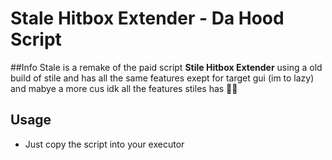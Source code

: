 # Stale Hitbox Extender - Da Hood Script

##Info
Stale is a remake of the paid script **Stile Hitbox Extender** using a old build of stile and has all the same features exept for target gui (im to lazy) and mabye a more cus idk all the features stiles has 🤷‍♂️

## Usage
- Just copy the script into your executor
